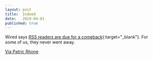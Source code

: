 ```yaml
---
layout: post
title:  Indeed
date:   2018-04-01
published: true
---
```


Wired says [RSS readers are due for a comeback](https://www.wired.com/story/rss-readers-feedly-inoreader-old-reader/){:target="_blank"}. For some of us, they never went away.

[Via Patric Rhone](http://www.patrickrhone.net/3704-2/)